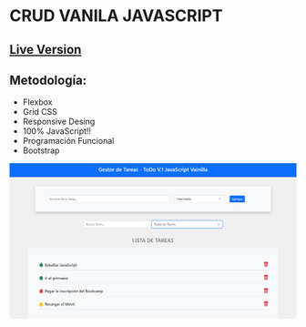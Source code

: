 # CRUD VANILA JAVASCRIPT

## [Live Version](https://maomur.github.io/Crud-js-vainilla/)

## Metodología:

- Flexbox
- Grid CSS
- Responsive Desing
- 100% JavaScript!!
- Programación Funcional
- Bootstrap

![Screen Versión](https://raw.githubusercontent.com/maomur/Crud-js-vainilla/master/assets/crud-vainilla-js.png)
